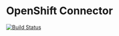 # OpenShift Connector

[![Build Status](https://travis-ci.com/redhat-developer/intellij-openshift-connector.svg?branch=master)](https://travis-ci.com/redhat-developer/intellij-openshift-connector)